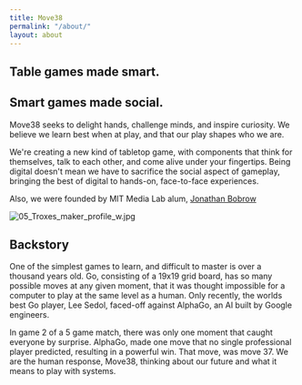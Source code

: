```yaml
---
title: Move38
permalink: "/about/"
layout: about
---
```


## **Table games made smart.**

## **Smart games made social.**

Move38 seeks to delight hands, challenge minds, and inspire curiosity. We believe we learn best when at play, and that our play shapes who we are.

We're creating a new kind of tabletop game, with components that think for themselves, talk to each other, and come alive under your fingertips. Being digital doesn't mean we have to sacrifice the social aspect of gameplay, bringing the best of digital to hands-on, face-to-face experiences.

Also, we were founded by MIT Media Lab alum, [Jonathan Bobrow](http://jonbobrow.com)

![05_Troxes_maker_profile_w.jpg](/uploads/05_Troxes_maker_profile_w.jpg)

## Backstory

One of the simplest games to learn, and difficult to master is over a thousand years old. Go, consisting of a 19x19 grid board, has so many possible moves at any given moment, that it was thought impossible for a computer to play at the same level as a human. Only recently, the worlds best Go player, Lee Sedol, faced-off against AlphaGo, an AI built by Google engineers.

In game 2 of a 5 game match, there was only one moment that caught everyone by surprise. AlphaGo, made one move that no single professional player predicted, resulting in a powerful win. That move, was move 37. We are the human response, Move38, thinking about our future and what it means to play with systems.